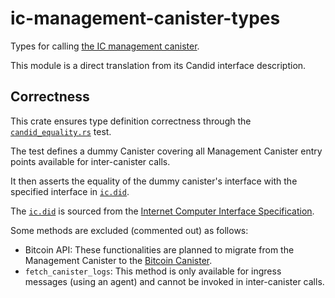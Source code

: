 # ic-management-canister-types

Types for calling [the IC management canister][1].

This module is a direct translation from its Candid interface description.

[1]: https://internetcomputer.org/docs/current/references/ic-interface-spec/#ic-management-canister

## Correctness

This crate ensures type definition correctness through the [`candid_equality.rs`](tests/candid_equality.rs) test.

The test defines a dummy Canister covering all Management Canister entry points available for inter-canister calls.

It then asserts the equality of the dummy canister's interface with the specified interface in [`ic.did`](tests/ic.did).

The [`ic.did`](tests/ic.did) is sourced from the [Internet Computer Interface Specification](https://internetcomputer.org/docs/current/references/ic-interface-spec/#ic-candid).

Some methods are excluded (commented out) as follows:
- Bitcoin API: These functionalities are planned to migrate from the Management Canister to the [Bitcoin Canister](https://github.com/dfinity/bitcoin-canister).
- `fetch_canister_logs`: This method is only available for ingress messages (using an agent) and cannot be invoked in inter-canister calls.
